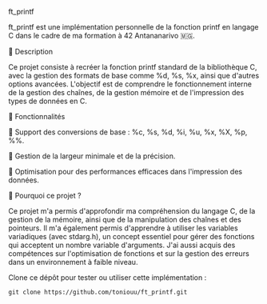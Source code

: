 ft_printf

ft_printf est une implémentation personnelle de la fonction printf en langage C dans le cadre de ma formation à 42 Antananarivo 🇲🇬.


📜 Description

Ce projet consiste à recréer la fonction printf standard de la bibliothèque C, avec la gestion des formats de base comme %d, %s, %x, ainsi que d'autres options avancées. L'objectif est de comprendre le fonctionnement interne de la gestion des chaînes, de la gestion mémoire et de l'impression des types de données en C.


🔧 Fonctionnalités

📌 Support des conversions de base : %c, %s, %d, %i, %u, %x, %X, %p, %%.

🔢 Gestion de la largeur minimale et de la précision.

🚀 Optimisation pour des performances efficaces dans l'impression des données.

🎯 Pourquoi ce projet ?

Ce projet m'a permis d'approfondir ma compréhension du langage C, de la gestion de la mémoire, ainsi que de la manipulation des chaînes et des pointeurs. Il m'a également permis d'apprendre à utiliser les variables variadiques (avec stdarg.h), un concept essentiel pour gérer des fonctions qui acceptent un nombre variable d'arguments. J'ai aussi acquis des compétences sur l'optimisation de fonctions et sur la gestion des erreurs dans un environnement à faible niveau.



Clone ce dépôt pour tester ou utiliser cette implémentation :

    git clone https://github.com/toniouu/ft_printf.git
